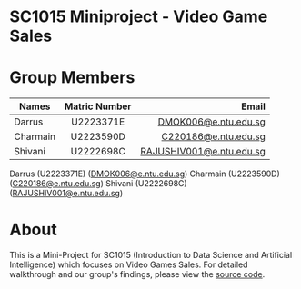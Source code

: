 # SC1015 Miniproject - Video Game Sales
# Group Members
| Names         | Matric Number | Email                    |
| ------------- |:-------------:| ------------------------:|
| Darrus        | U2223371E     | DMOK006@e.ntu.edu.sg     |
| Charmain      | U2223590D     | C220186@e.ntu.edu.sg     |
| Shivani       | U2222698C     | RAJUSHIV001@e.ntu.edu.sg |
Darrus (U2223371E) (DMOK006@e.ntu.edu.sg)
Charmain (U2223590D) (C220186@e.ntu.edu.sg)
Shivani (U2222698C) (RAJUSHIV001@e.ntu.edu.sg)

# About
This is a Mini-Project for SC1015 (Introduction to Data Science and Artificial Intelligence) which focuses on Video Games Sales. For detailed walkthrough and our group's findings, please view the [source code](/Code/VideoGamesProj.ipynb).


